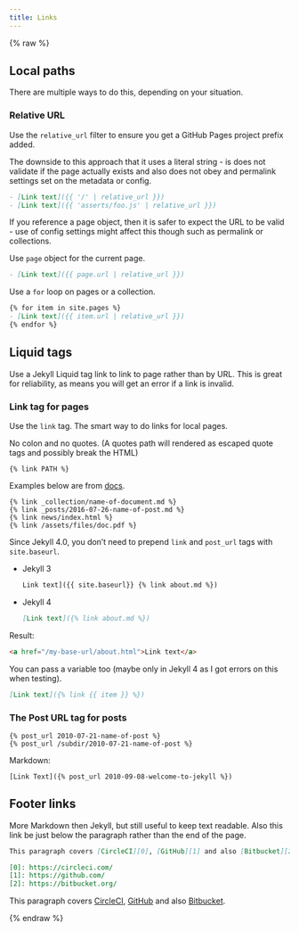```yaml
---
title: Links
---
```


{% raw %}

## Local paths

There are multiple ways to do this, depending on your situation.

### Relative URL

Use the `relative_url` filter to ensure you get a GitHub Pages project prefix added.

The downside to this approach that it uses a literal string - is does not validate if the page actually exists and also does not obey and permalink settings set on the metadata or config.

```markdown
- [Link text]({{ '/' | relative_url }})
- [Link text]({{ 'asserts/foo.js' | relative_url }})
```

If you reference a page object, then it is safer to expect the URL to be valid - use of config settings might affect this though such as permalink or collections.

Use `page` object for the current page.

```markdown
- [Link text]({{ page.url | relative_url }})
```

Use a `for` loop on pages or a collection.

```markdown
{% for item in site.pages %}
- [Link text]({{ item.url | relative_url }})
{% endfor %}
```

## Liquid tags

Use a Jekyll Liquid tag link to link to page rather than by URL. This is great for reliability, as means you will get an error if a link is invalid.

### Link tag for pages

Use the `link` tag. The smart way to do links for local pages.

No colon and no quotes. (A quotes path will rendered as escaped quote tags and possibly break the HTML)

```liquid
{% link PATH %}
```

Examples below are from [docs](https://jekyllrb.com/docs/liquid/tags/).

```liquid
{% link _collection/name-of-document.md %}
{% link _posts/2016-07-26-name-of-post.md %}
{% link news/index.html %}
{% link /assets/files/doc.pdf %}
```

Since Jekyll 4.0, you don’t need to prepend `link` and `post_url` tags with `site.baseurl`.

- Jekyll 3
    ```md
    Link text]({{ site.baseurl}} {% link about.md %})
    ```
- Jekyll 4
    ```md
    [Link text]({% link about.md %})
    ```

Result:

```html
<a href="/my-base-url/about.html">Link text</a>
```

You can pass a variable too (maybe only in Jekyll 4 as I got errors on this when testing).

```markdown
[Link text]({% link {{ item }} %})
```

### The Post URL tag for posts

```liquid
{% post_url 2010-07-21-name-of-post %}
{% post_url /subdir/2010-07-21-name-of-post %}
```

Markdown:

```liquid
[Link Text]({% post_url 2010-09-08-welcome-to-jekyll %})
```


## Footer links

More Markdown then Jekyll, but still useful to keep text readable. Also this link be just below the paragraph rather than the end of the page.

```md
This paragraph covers [CircleCI][0], [GitHub][1] and also [Bitbucket][2].

[0]: https://circleci.com/
[1]: https://github.com/
[2]: https://bitbucket.org/
```

This paragraph covers [CircleCI][0], [GitHub][1] and also [Bitbucket][2].

[0]: https://circleci.com/
[1]: https://github.com/
[2]: https://bitbucket.org/

{% endraw %}
